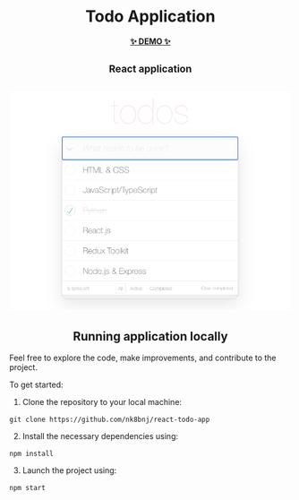 <h1 align="center">Todo Application</h1>

<p align="center">
  <a href="https://nk8bnj.github.io/react-todo-app/">
    <strong>✨ DEMO ✨</strong>
  </a>
</p>

<h2 align="center">
    <sup>React application</sup>
</h>

![image](https://github.com/nk8bnj/react-todo-app/blob/main/public/Screenshot.png)

<h2 align="center">Running application locally</h2>

Feel free to explore the code, make improvements, and contribute to the project.

To get started:

1. Clone the repository to your local machine:
```
git clone https://github.com/nk8bnj/react-todo-app
```

2. Install the necessary dependencies using:
```
npm install
```
3. Launch the project using:
```
npm start
```
